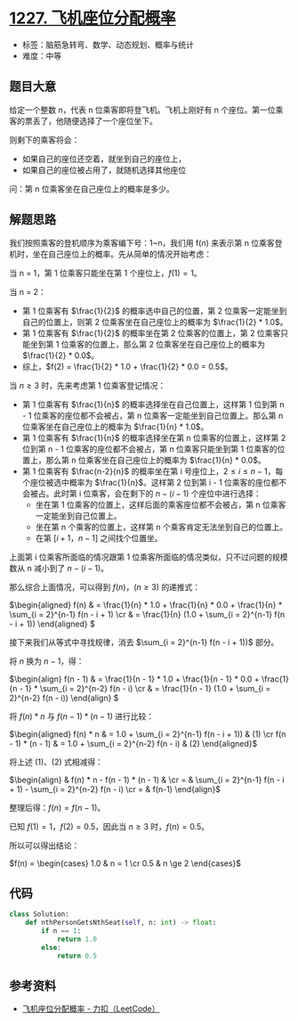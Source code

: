 # [1227. 飞机座位分配概率](https://leetcode.cn/problems/airplane-seat-assignment-probability/)

- 标签：脑筋急转弯、数学、动态规划、概率与统计
- 难度：中等

## 题目大意

给定一个整数 n，代表 n 位乘客即将登飞机。飞机上刚好有 n 个座位。第一位乘客的票丢了，他随便选择了一个座位坐下。

则剩下的乘客将会：

- 如果自己的座位还空着，就坐到自己的座位上，
- 如果自己的座位被占用了，就随机选择其他座位

问：第 n 位乘客坐在自己座位上的概率是多少。

## 解题思路

我们按照乘客的登机顺序为乘客编下号：1~n，我们用 f(n) 来表示第 n 位乘客登机时，坐在自己座位上的概率。先从简单的情况开始考虑：

当 n = 1，第 1 位乘客只能坐在第 1 个座位上，$f(1) = 1$。

当 n = 2：

- 第 1 位乘客有 $\frac{1}{2}$ 的概率选中自己的位置，第 2 位乘客一定能坐到自己的位置上，则第 2 位乘客坐在自己座位上的概率为 $\frac{1}{2} * 1.0$。
- 第 1 位乘客有 $\frac{1}{2}$ 的概率坐在第 2 位乘客的位置上，第 2 位乘客只能坐到第 1 位乘客的位置上，那么第 2 位乘客坐在自己座位上的概率为 $\frac{1}{2} * 0.0$。
- 综上，$f(2) =  \frac{1}{2} * 1.0 + \frac{1}{2} * 0.0 = 0.5$。

当 $n \ge 3$ 时，先来考虑第 1 位乘客登记情况：

- 第 1 位乘客有 $\frac{1}{n}$ 的概率选择坐在自己位置上，这样第 1 位到第 n - 1 位乘客的座位都不会被占，第 n 位乘客一定能坐到自己位置上。那么第 n 位乘客坐在自己座位上的概率为 $\frac{1}{n} * 1.0$。
- 第 1 位乘客有 $\frac{1}{n}$ 的概率选择坐在第 n 位乘客的位置上，这样第 2 位到第 n - 1 位乘客的座位都不会被占，第 n 位乘客只能坐到第 1 位乘客的位置上，那么第 n 位乘客坐在自己座位上的概率为 $\frac{1}{n} * 0.0$。
- 第 1 位乘客有 $\frac{n-2}{n}$ 的概率坐在第 i 号座位上，$2 \le i \le n - 1$，每个座位被选中概率为 $\frac{1}{n}$。这样第 2 位到第 i - 1 位乘客的座位都不会被占。此时第 i 位乘客，会在剩下的 $n - (i - 1)$ 个座位中进行选择：
  - 坐在第 1 位乘客的位置上，这样后面的乘客座位都不会被占，第 n 位乘客一定能坐到自己位置上。
  - 坐在第 n 个乘客的位置上，这样第 n 个乘客肯定无法坐到自己的位置上。
  - 在第 $[i + 1，n - 1]$ 之间找个位置坐。

上面第 i 位乘客所面临的情况跟第 1 位乘客所面临的情况类似，只不过问题的规模数从 n 减小到了  $n - (i - 1)$。

那么综合上面情况，可以得到 $f(n)，(n \ge 3)$ 的递推式：

$\begin{aligned} f(n) & =  \frac{1}{n} * 1.0 + \frac{1}{n} * 0.0 + \frac{1}{n} * \sum_{i = 2}^{n-1} f(n - i + 1) \cr & = \frac{1}{n} (1.0 + \sum_{i = 2}^{n-1} f(n - i + 1)) \end{aligned} $

接下来我们从等式中寻找规律，消去 $\sum_{i = 2}^{n-1} f(n - i + 1))$ 部分。

将 $n$ 换为 $n - 1$，得：

$\begin{align} f(n - 1) & =  \frac{1}{n - 1} * 1.0 + \frac{1}{n - 1} * 0.0 + \frac{1}{n - 1} * \sum_{i = 2}^{n-2} f(n - i) \cr & = \frac{1}{n - 1} (1.0 + \sum_{i = 2}^{n-2} f(n - i)) \end{align} $

将 $f(n) * n$ 与 $f(n - 1) * (n - 1)$ 进行比较：

$\begin{aligned} f(n) * n & = 1.0 + \sum_{i = 2}^{n-1} f(n - i + 1)) & (1) \cr f(n - 1) * (n - 1) & = 1.0 + \sum_{i = 2}^{n-2} f(n - i) & (2) \end{aligned}$

将上述 (1)、(2) 式相减得：

$\begin{align} & f(n) * n - f(n - 1) * (n - 1) & \cr = & \sum_{i = 2}^{n-1} f(n - i + 1) - \sum_{i = 2}^{n-2}  f(n - i) \cr = & f(n-1) \end{align}$

整理后得：$f(n) = f(n - 1)$。

已知 $f(1) = 1$，$f(2) = 0.5$，因此当 $n \ge 3$ 时，$f(n) = 0.5$。

所以可以得出结论：

$f(n) = \begin{cases} 1.0 & n = 1 \cr 0.5 & n \ge 2  \end{cases}$

## 代码

```Python
class Solution:
    def nthPersonGetsNthSeat(self, n: int) -> float:
        if n == 1:
            return 1.0
        else:
            return 0.5
```

## 参考资料

- [飞机座位分配概率 - 力扣（LeetCode）](https://leetcode.cn/problems/airplane-seat-assignment-probability/solution/fei-ji-zuo-wei-fen-pei-gai-lu-by-leetcod-gyw4/)

